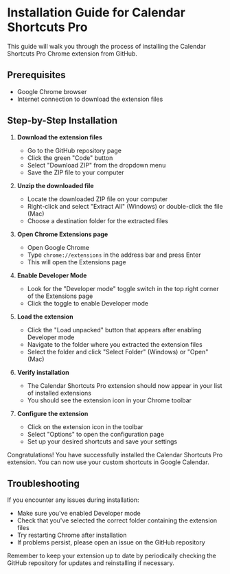 # Installation Guide for Calendar Shortcuts Pro

This guide will walk you through the process of installing the Calendar Shortcuts Pro Chrome extension from GitHub.

## Prerequisites

- Google Chrome browser
- Internet connection to download the extension files

## Step-by-Step Installation

1. **Download the extension files**
   - Go to the GitHub repository page
   - Click the green "Code" button
   - Select "Download ZIP" from the dropdown menu
   - Save the ZIP file to your computer

2. **Unzip the downloaded file**
   - Locate the downloaded ZIP file on your computer
   - Right-click and select "Extract All" (Windows) or double-click the file (Mac)
   - Choose a destination folder for the extracted files

3. **Open Chrome Extensions page**
   - Open Google Chrome
   - Type `chrome://extensions` in the address bar and press Enter
   - This will open the Extensions page

4. **Enable Developer Mode**
   - Look for the "Developer mode" toggle switch in the top right corner of the Extensions page
   - Click the toggle to enable Developer mode

5. **Load the extension**
   - Click the "Load unpacked" button that appears after enabling Developer mode
   - Navigate to the folder where you extracted the extension files
   - Select the folder and click "Select Folder" (Windows) or "Open" (Mac)

6. **Verify installation**
   - The Calendar Shortcuts Pro extension should now appear in your list of installed extensions
   - You should see the extension icon in your Chrome toolbar

7. **Configure the extension**
   - Click on the extension icon in the toolbar
   - Select "Options" to open the configuration page
   - Set up your desired shortcuts and save your settings

Congratulations! You have successfully installed the Calendar Shortcuts Pro extension. You can now use your custom shortcuts in Google Calendar.

## Troubleshooting

If you encounter any issues during installation:
- Make sure you've enabled Developer mode
- Check that you've selected the correct folder containing the extension files
- Try restarting Chrome after installation
- If problems persist, please open an issue on the GitHub repository

Remember to keep your extension up to date by periodically checking the GitHub repository for updates and reinstalling if necessary.